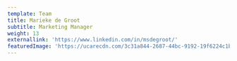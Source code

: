 ```yaml
---
template: Team
title: Marieke de Groot
subtitle: Marketing Manager
weight: 13
externallink: 'https://www.linkedin.com/in/msdegroot/'
featuredImage: 'https://ucarecdn.com/3c31a844-2687-44bc-9192-19f6224c1ba1/'
---
```


